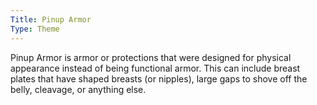 ```yaml
---
Title: Pinup Armor
Type: Theme
---
```


Pinup Armor is armor or protections that were designed for physical appearance instead of being functional armor. This can include breast plates that have shaped breasts (or nipples), large gaps to shove off the belly, cleavage, or anything else.
